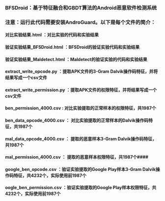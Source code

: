 ﻿### BFSDroid：基于特征融合和GBDT算法的Android恶意软件检测系统
### 注意：运行此代码需要安装AndroGuard。以下是每个文件的简介：
#### 对比实验结果.html ：对比实验的代码和实验结果
#### 验证实验结果_BFSDroid.html ：BFSDroid的验证实验代码和实验结果
#### 验证实验结果_Maldetect.html ：Maldetect的验证实验的代码和实验结果
#### extract_write_opcode.py ：提取APK文件的3-Gram Dalvik操作码特征，并将结果写成一个csv文件
#### extract_write_permission.py ：提取APK文件的权限特征，并将结果写成一个csv文件
#### ben_permission_4000.csv : 对比实验提取的正常样本的权限特征，共1987个
#### ben_data_opcode_4000.csv ： 对比实验提取的正常样本的Dalvik操作码特征，共1987个
#### mal_data_opcode_4000.csv ： 提取的恶意样本3-Gram Dalvik操作码特征，共1987个
#### mal_permission_4000.csv ： 提取的恶意样本权限特征，共1987个####
#### google_ben_opcode.csv ：验证实验提取的Google Play样本3-Gram Dalvik操作码特征，共4232个，实际使用前1987个
#### oogle_ben_permission.csv ：验证实验提取的Google Play样本权限特征，共4232个，实际使用前1987个

